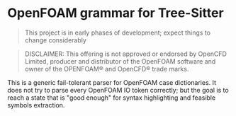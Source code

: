 # OpenFOAM grammar for Tree-Sitter

> This project is in early phases of development; expect things to change considerably

> DISCLAIMER:
> This offering is not approved or endorsed by OpenCFD Limited, producer and distributor
> of the OpenFOAM software and owner of the OPENFOAM®  and OpenCFD®  trade marks.

This is a generic fail-tolerant parser for OpenFOAM case dictionaries. It does not try
to parse every OpenFOAM IO token correctly; but the goal is to reach a state that is
"good enough" for syntax highlighting and feasible symbols extraction.
